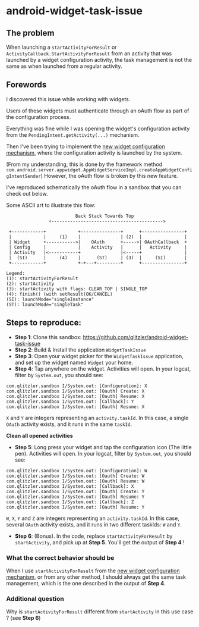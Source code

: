 # android-widget-task-issue

## The problem

When launching a `startActivityForResult` or `ActivityCallback.StartActivityForResult` from an activity that was launched by a widget configuration activity, the task management is not the same as when launched from a regular activity.

## Forewords

I discovered this issue while working with widgets.

Users of these widgets must authenticate through an oAuth flow as part of the configuration process.

Everything was fine while I was opening the widget's configuration activity from the `PendingIntent.getActivity(...)` mechanism.

Then I've been trying to implement the [new widget configuration mechanism](https://developer.android.com/guide/topics/appwidgets/configuration), where the configuration activity is launched by the system.

(From my understanding, this is done by the framework method `com.android.server.appwidget.AppWidgetServiceImpl.createAppWidgetConfigIntentSender`)
However, the oAuth flow is broken by this new feature.

I've reproduced schematically the oAuth flow in a sandbox that you can check out below.

Some ASCII art to illustrate this flow:

```
                          Back Stack Towards Top
                +------------------------------------------>

 +------------+            +---------------+      +----------------+     
 |            |     (1)    |               | (2)  |                | 
 | Widget     +----------->|    OAuth      +----->| OAuthCallback  +
 | Config     |            |    Activity   |      |   Activity     |
 | Activity   |<-----------+               |<-----+                |
 |  (SI)      |     (4)    |      (ST)     | (3)  |     (SI)       | 
 +------------+            +-+---+---------+      +----------------+

Legend:
(1): startActivityForResult
(2): startActivity
(3): startActivity with flags: CLEAR_TOP | SINGLE_TOP
(4): finish() (with setResult(OK/CANCEL)
(SI): launchMode="singleInstance"
(ST): launchMode="singleTask"
```

## Steps to reproduce:

- **Step 1**: Clone this sandbox: https://github.com/qlitzler/android-widget-task-issue
- **Step 2**: Build & Install the application `WidgetTaskIssue`
- **Step 3**: Open your widget picker for the `WidgetTaskIssue` application, and set up the widget named `Widget` your home.
- **Step 4**: Tap anywhere on the widget. Activities will open. In your logcat, filter by `System.out`, you should see:

```
com.qlitzler.sandbox I/System.out: [Configuration]: X
com.qlitzler.sandbox I/System.out: [Oauth] Create: X
com.qlitzler.sandbox I/System.out: [Oauth] Resume: X
com.qlitzler.sandbox I/System.out: [Callback]: Y
com.qlitzler.sandbox I/System.out: [Oauth] Resume: X
```

`X` and `Y` are integers representing an `activity.taskId`. In this case, a single `OAuth` activity exists, and it runs in the same `taskId`.

**Clean all opened activities**

- **Step 5**: Long press your widget and tap the configuration icon (The little pen). Activities will open. In your logcat, filter by `System.out`, you should see:

```
com.qlitzler.sandbox I/System.out: [Configuration]: W
com.qlitzler.sandbox I/System.out: [Oauth] Create: W
com.qlitzler.sandbox I/System.out: [Oauth] Resume: W
com.qlitzler.sandbox I/System.out: [Callback]: X
com.qlitzler.sandbox I/System.out: [Oauth] Create: Y
com.qlitzler.sandbox I/System.out: [Oauth] Resume: Y
com.qlitzler.sandbox I/System.out: [Callback]: Z
com.qlitzler.sandbox I/System.out: [Oauth] Resume: Y
```

`W`, `X`, `Y` and `Z` are integers representing an `activity.taskId`. In this case, several `OAuth` activity exists, and it runs in two different taskIds: `W` and `Y`.

- **Step 6**: (Bonus). In the code, replace `startActivityForResult` by `startActivity`, and pick up at **Step 5**. You'll get the output of **Step 4** !

### What the correct behavior should be

When I use `startActivityForResult` from the [new widget configuration mechanism](https://developer.android.com/guide/topics/appwidgets/configuration),
or from any other method, I should always get the same task management, which is the one described in the output of **Step 4**.

### Additional question

Why is `startActivityForResult` different from `startActivity` in this use case ? (see **Step 6**)
